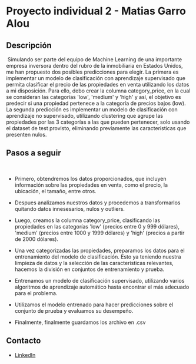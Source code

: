 
​
<h1> Proyecto individual 2 - Matias Garro Alou</h1>

## Descripción
​
Simulando ser parte del equipo de Machine Learning de una importante empresa inversora dentro del rubro de la inmobiliaria en Estados Unidos, me han propuesto dos posibles predicciones para elegir. La primera es implementar un modelo de clasificación con aprendizaje supervisado que permita clasificar el precio de las propiedades en venta utilizando los datos a mi disposición. Para ello, debo crear la columna category_price, en la cual se consideran las categorías 'low', 'medium' y 'high' y así, el objetivo es predecir si una propiedad pertenece a la categoría de precios bajos (low). La segunda predicción es implementar un modelo de clasificación con aprendizaje no supervisado, utilizando clustering que agrupe las propiedades por las 3 categorías a las que pueden pertenecer, solo usando el dataset de test provisto, eliminando previamente las caracteristicas que presenten nulos.

## Pasos a seguir
​
  * Primero, obtendremos los datos proporcionados, que incluyen información sobre las propiedades en venta, como el precio, la ubicación, el tamaño, entre otros.

  * Despues analizamos nuestros datos y procedemos a transformarlos quitando datos innesesarios, nulos y outliers.

  * Luego, creamos la columna category_price, clasificando las propiedades en las categorías 'low' (precios entre 0 y 999 dólares), 'medium' (precios entre 1000 y 1999 dólares) y 'high' (precios a partir de 2000 dólares).

  * Una vez categorizadas las propiedades, preparamos los datos para el entrenamiento del modelo de clasificación. Esto ya teniendo nuestra limpieza de datos y la selección de las características relevantes, hacemos la división en conjuntos de entrenamiento y prueba.
  
  * Entrenamos un modelo de clasificación supervisado, utilizando varios algoritmos de aprendizaje automático hasta encontrar el más adecuado para el problema.
  
  * Utilizamos el modelo entrenado para hacer predicciones sobre el conjunto de prueba y evaluamos su desempeño.
  
  * Finalmente, finalmente guardamos los archivo en .csv

## Contacto

  * [LinkedIn](https://www.linkedin.com/in/mat%C3%ADasgarroalou/)
​